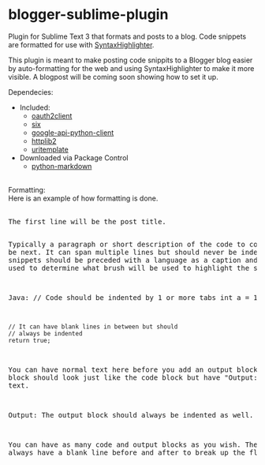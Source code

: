 # blogger-sublime-plugin
Plugin for Sublime Text 3 that formats and posts to a blog. Code snippets are formatted for use with 
<a href="http://alexgorbatchev.com/SyntaxHighlighter/">SyntaxHighlighter</a>.

This plugin is meant to make posting code snippits to a Blogger blog easier by auto-formatting for the web and using
SyntaxHighlighter to make it more visible. A blogpost will be coming soon showing how to set it up.

Dependecies:
<ul>
	<li>Included:
		<ul>
			<li><a href="https://github.com/google/oauth2client">oauth2client</a></li>
			<li><a href="https://pypi.python.org/pypi/six">six</a></li>
			<li><a href="https://github.com/google/google-api-python-client">google-api-python-client</a></li>
			<li><a href="https://github.com/jcgregorio/httplib2">httplib2</a></li>
			<li><a href="https://github.com/uri-templates/uritemplate-py/">uritemplate</a></li>
		</ul>
	</li>
	<li>Downloaded via Package Control
		<ul>
			<li><a href="https://github.com/waylan/Python-Markdown">python-markdown</a></li>
		</ul>
	</li>
</ul>
<br>
Formatting:<br>
Here is an example of how formatting is done.<br>
<br>
<pre>
The first line will be the post title.

Typically a paragraph or short description of the code to come will be next.
It can span multiple lines but should never be indented. Code snippets should
be preceded with a language as a caption and will be used to determine what
brush will be used to highlight the syntax.

Java:
	// Code should be indented by 1 or more tabs
	int a = 1;

	// It can have blank lines in between but should
	// always be indented
	return true;

You can have normal text here before you add an output block. This block
should look just like the code block but have "Output:" before the text.

Output:
	The output block should always be indented as well.

You can have as many code and output blocks as you wish. They should always
have a blank line before and after to break up the flow.
</pre>
